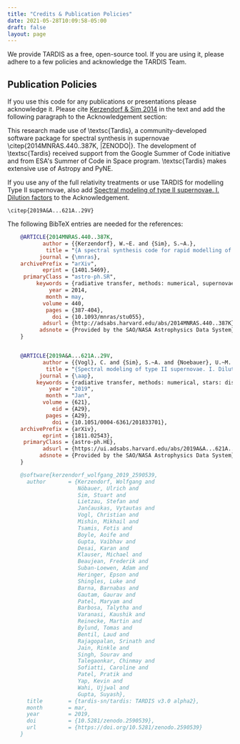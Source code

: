 ```yaml
---
title: "Credits & Publication Policies"
date: 2021-05-28T10:09:58-05:00
draft: false
layout: page
---
```



We provide TARDIS as a free, open-source tool. If you are using it, please
adhere to a few policies and acknowledge the TARDIS Team.

## Publication Policies


If you use this code for any publications or presentations please acknowledge
it.  Please cite 
[Kerzendorf & Sim 2014](http://adsabs.harvard.edu/abs/2014MNRAS.440..387K) in the text and add the
following paragraph to the Acknowledgement section:

   This research made use of \textsc{Tardis}, a community-developed software package for spectral
    synthesis in supernovae \citep{2014MNRAS.440..387K, |ZENODO|}. The
    development of \textsc{Tardis} received support from the Google Summer of Code initiative and
    from ESA's Summer of Code in Space program. \textsc{Tardis} makes extensive use of Astropy
    and PyNE.


If you use any of the full relativity treatments or use TARDIS for modelling
Type II supernovae, also add 
[Spectral modeling of type II supernovae. I. Dilution factors](https://ui.adsabs.harvard.edu/abs/2019A%26A...621A..29V) to the Acknowledgement.

    \citep{2019A&A...621A..29V}

The following BibTeX entries are needed for the references:

```bibtex
    @ARTICLE{2014MNRAS.440..387K,
           author = {{Kerzendorf}, W.~E. and {Sim}, S.~A.},
            title = "{A spectral synthesis code for rapid modelling of supernovae}",
          journal = {\mnras},
    archivePrefix = "arXiv",
           eprint = {1401.5469},
     primaryClass = "astro-ph.SR",
         keywords = {radiative transfer, methods: numerical, supernovae: general},
             year = 2014,
            month = may,
           volume = 440,
            pages = {387-404},
              doi = {10.1093/mnras/stu055},
           adsurl = {http://adsabs.harvard.edu/abs/2014MNRAS.440..387K},
          adsnote = {Provided by the SAO/NASA Astrophysics Data System}
    }
```
```bibtex

    @ARTICLE{2019A&A...621A..29V,
           author = {{Vogl}, C. and {Sim}, S.~A. and {Noebauer}, U.~M. and {Kerzendorf}, W.~E. and {Hillebrandt}, W.},
            title = "{Spectral modeling of type II supernovae. I. Dilution factors}",
          journal = {\aap},
         keywords = {radiative transfer, methods: numerical, stars: distances, supernovae: general, supernovae: individual: SN1999em, Astrophysics - High Energy Astrophysical Phenomena, Astrophysics - Solar and Stellar Astrophysics},
             year = "2019",
            month = "Jan",
           volume = {621},
              eid = {A29},
            pages = {A29},
              doi = {10.1051/0004-6361/201833701},
    archivePrefix = {arXiv},
           eprint = {1811.02543},
     primaryClass = {astro-ph.HE},
           adsurl = {https://ui.adsabs.harvard.edu/abs/2019A&A...621A..29V},
          adsnote = {Provided by the SAO/NASA Astrophysics Data System}
    }
```
```bibtex
    @software{kerzendorf_wolfgang_2019_2590539,
      author       = {Kerzendorf, Wolfgang and
                      Nöbauer, Ulrich and
                      Sim, Stuart and
                      Lietzau, Stefan and
                      Jančauskas, Vytautas and
                      Vogl, Christian and
                      Mishin, Mikhail and
                      Tsamis, Fotis and
                      Boyle, Aoife and
                      Gupta, Vaibhav and
                      Desai, Karan and
                      Klauser, Michael and
                      Beaujean, Frederik and
                      Suban-Loewen, Adam and
                      Heringer, Epson and
                      Shingles, Luke and
                      Barna, Barnabas and
                      Gautam, Gaurav and
                      Patel, Maryam and
                      Barbosa, Talytha and
                      Varanasi, Kaushik and
                      Reinecke, Martin and
                      Bylund, Tomas and
                      Bentil, Laud and
                      Rajagopalan, Srinath and
                      Jain, Rinkle and
                      Singh, Sourav and
                      Talegaonkar, Chinmay and
                      Sofiatti, Caroline and
                      Patel, Pratik and
                      Yap, Kevin and
                      Wahi, Ujjwal and
                      Gupta, Suyash},
      title        = {tardis-sn/tardis: TARDIS v3.0 alpha2},
      month        = mar,
      year         = 2019,
      doi          = {10.5281/zenodo.2590539},
      url          = {https://doi.org/10.5281/zenodo.2590539}
    }
```
